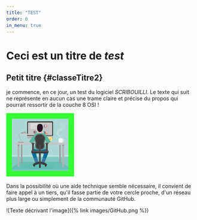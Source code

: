 ```yaml
---
title: "TEST"
order: 0
in_menu: true
---
```

# Ceci est un titre de _test_

## Petit titre {#classeTitre2}

je commence, en ce jour, un test du logiciel _SCRIBOUILLI_.
Le texte qui suit ne représente en aucun cas une trame claire et précise du propos qui pourrait ressortir de la couche 8 OSI ! 

 <img src="images/PersonnePC.jpg" width="30%" border="15%" style="border-color:#33FF33;color:#33ff33">

Dans la possibilité où une aide technique semble nécessaire, il convient de faire appel à un tiers, qu'il fasse partie de votre cercle proche, d'un réseau plus large ou simplement de la communauté GitHub.

![Texte décrivant l'image]({% link images/GitHub.png %}) 